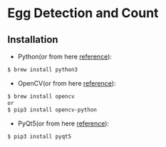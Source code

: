 # Egg Detection and Count


## Installation
  - Python(or from here [reference](https://www.python.org/downloads/)):
  ```bash
  $ brew install python3
  ```
  - OpenCV(or from here [reference](https://pypi.org/project/opencv-python/)):
  ```bash
  $ brew install opencv
  or
  $ pip3 install opencv-python  
  ```   
  - PyQt5(or from here [reference](http://pyqt.sourceforge.net/Docs/PyQt5/installation.html)):
  ```bash
  $ pip3 install pyqt5
  ```
